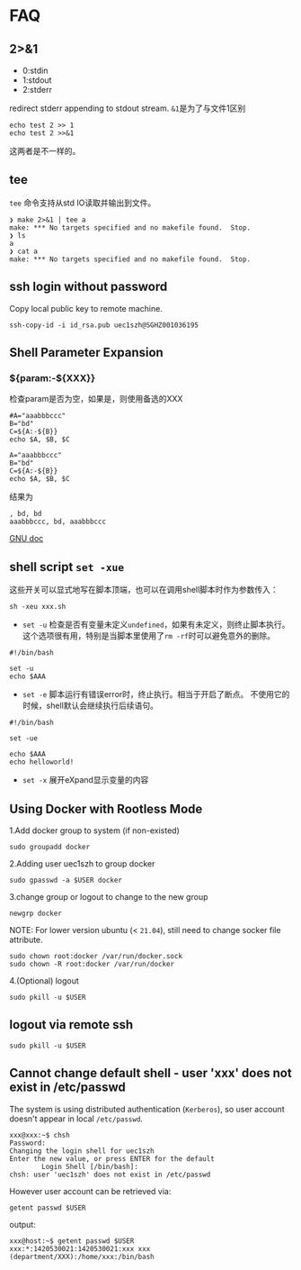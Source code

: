 
# FAQ

## 2>&1

- 0:stdin
- 1:stdout
- 2:stderr

redirect stderr appending to stdout stream. `&1`是为了与文件1区别

``` shell
echo test 2 >> 1
echo test 2 >>&1
```

这两者是不一样的。

## tee

`tee` 命令支持从std IO读取并输出到文件。

``` shell
❯ make 2>&1 | tee a
make: *** No targets specified and no makefile found.  Stop.
❯ ls
a 
❯ cat a
make: *** No targets specified and no makefile found.  Stop. 
```

## ssh login without password

Copy local public key to remote machine.

``` shell
ssh-copy-id -i id_rsa.pub uec1szh@SGHZ001036195
```

## Shell Parameter Expansion

### ${param:-${XXX}}

检查param是否为空，如果是，则使用备选的XXX

``` shell
#A="aaabbbccc"
B="bd"
C=${A:-${B}}
echo $A, $B, $C

A="aaabbbccc"
B="bd"
C=${A:-${B}}
echo $A, $B, $C
```

结果为

```shell
, bd, bd
aaabbbccc, bd, aaabbbccc
```

[GNU doc](https://www.gnu.org/software/bash/manual/html_node/Shell-Parameter-Expansion.html)

## shell script `set -xue`

这些开关可以显式地写在脚本顶端，也可以在调用shell脚本时作为参数传入：

``` shell
sh -xeu xxx.sh
```

- `set -u`
检查是否有变量未定义`undefined`，如果有未定义，则终止脚本执行。
这个选项很有用，特别是当脚本里使用了`rm -rf`时可以避免意外的删除。

``` shell
#!/bin/bash

set -u
echo $AAA
```

- `set -e`
脚本运行有错误error时，终止执行。相当于开启了断点。
不使用它的时候，shell默认会继续执行后续语句。

``` shell
#!/bin/bash

set -ue

echo $AAA
echo helloworld!
```

- `set -x`
展开eXpand显示变量的内容

## Using Docker with Rootless Mode

1.Add docker group to system (if non-existed)

``` shell
sudo groupadd docker
```

2.Adding user uec1szh to group docker

``` shell
sudo gpasswd -a $USER docker
```

3.change group or logout to change to the new group

``` shell
newgrp docker
```

NOTE:
For lower version ubuntu (< `21.04`), still need to change socker file attribute.

``` shell
sudo chown root:docker /var/run/docker.sock
sudo chown -R root:docker /var/run/docker
```

4.(Optional) logout

``` shell
sudo pkill -u $USER
```

## logout via remote ssh

``` shell
sudo pkill -u $USER
```

## Cannot change default shell - user 'xxx' does not exist in /etc/passwd

The system is using distributed authentication (`Kerberos`), so user account doesn't appear in local `/etc/passwd`.

``` shell
xxx@xxx:~$ chsh
Password:
Changing the login shell for uec1szh
Enter the new value, or press ENTER for the default
        Login Shell [/bin/bash]:
chsh: user 'uec1szh' does not exist in /etc/passwd
```

However user account can be retrieved via:

``` shell
getent passwd $USER
```

output:

``` shell
xxx@host:~$ getent passwd $USER
xxx:*:1420530021:1420530021:xxx xxx (department/XXX):/home/xxx:/bin/bash
```
